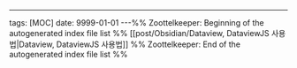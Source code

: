 ---

tags: [MOC] date: 9999-01-01 ---%% Zoottelkeeper: Beginning of the autogenerated
index file list %% [[post/Obsidian/Dataview, DataviewJS 사용법|Dataview,
DataviewJS 사용법]] %% Zoottelkeeper: End of the autogenerated index file list
%%
